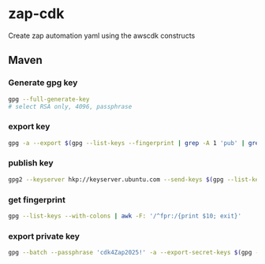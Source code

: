 # zap-cdk
Create zap automation yaml using the awscdk constructs

## Maven
### Generate gpg key
```bash
gpg --full-generate-key
# select RSA only, 4096, passphrase
```
### export key
```bash
gpg -a --export $(gpg --list-keys --fingerprint | grep -A 1 'pub' | grep 'fingerprint' | awk '{print $3}' | head -n 1) > public.pem
```

### publish key
```bash
gpg2 --keyserver hkp://keyserver.ubuntu.com --send-keys $(gpg --list-keys --with-colons | grep '^pub' | awk -F':' '{print $5}' | head -n 1)
```

### get fingerprint
```bash
gpg --list-keys --with-colons | awk -F: '/^fpr:/{print $10; exit}'
```

### export private key
```bash
gpg --batch --passphrase 'cdk4Zap2025!' -a --export-secret-keys $(gpg --list-keys --with-colons | awk -F: '/^fpr:/{print $10; exit}') > private.pem

```